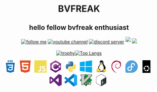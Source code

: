 <h1 align="center"> BVFREAK </h1>

<h2 align="center"> <strong>hello fellow bvfreak enthusiast</strong> </h2>


<div align="center">
   <a href="https://www.github.com/BVFreak" target="_blank">
   <img src=https://img.shields.io/badge/follow%20me-black.svg?&style=for-the-badge&logo=github&logoColor=white alt="follow me" style="margin-bottom: 5px;" /></a>
   <a href="https://youtube.com/@bv_freak" target="_blank">
   <img src=https://img.shields.io/badge/youtube-red.svg?&style=for-the-badge&logo=youtube&logoColor=white alt="youtube channel" style="margin-bottom: 5px;" /></a>
   <a href="https://discord.gg/Hm9gEJ6EYU" target="_blank">
   <img src=https://img.shields.io/badge/discord-7289da.svg?&style=for-the-badge&logo=discord&logoColor=white alt="discord server" style="margin-bottom: 5px;" /></a>
   <a href="https://www.bvfreak.com" target="_blank">
   <img src="https://img.shields.io/badge/Wesbite-grey.svg?&style=for-the-badge&logo=linux&logoColor=black&alt=Website" style="margin-bottom: 5px;" /></a>
   <img src=https://visitor-badge.laobi.icu/badge?page_id=BVFreak.BVFreak />
<br>

[![trophy](https://github-profile-trophy.vercel.app/?username=BVFreak&theme=onedark)](https://github.com/ryo-ma/github-profile-trophy)[![Top Langs](https://github-readme-stats.vercel.app/api/top-langs/?username=BVFreak&langs_count=10&layout=compact&theme=dark)](https://github.com/anuraghazra/github-readme-stats)
</div>

<div align="center">
   <img src="https://github.com/devicons/devicon/blob/master/icons/css3/css3-plain-wordmark.svg"  title="CSS3" alt="CSS" width="40" height="40"/>&nbsp;
   <img src="https://github.com/devicons/devicon/blob/master/icons/html5/html5-plain.svg" title="HTML5" alt="HTML" width="40" height="40"/>&nbsp;
   <img src="https://github.com/devicons/devicon/blob/master/icons/javascript/javascript-plain.svg" title="JavaScript" alt="JavaScript" width="40" height="40"/>&nbsp;
   <img src="https://github.com/devicons/devicon/blob/master/icons/csharp/csharp-original.svg" title="C#" alt="C#" width="40" height="40"/>&nbsp;
   <img src="https://github.com/devicons/devicon/blob/master/icons/python/python-original.svg" title="Python" alt="Python" width="40" height="40"/>&nbsp;
   <img src="https://github.com/devicons/devicon/blob/master/icons/windows8/windows8-original.svg" title="" alt="" width="40" height="40"/>&nbsp;
   <img src="https://github.com/devicons/devicon/blob/master/icons/linux/linux-original.svg" title="" alt="" width="40" height="40"/>&nbsp;
   <img src="https://github.com/devicons/devicon/blob/master/icons/debian/debian-plain.svg" title="" alt="" width="40" height="40"/>&nbsp;
   <img src="https://github.com/devicons/devicon/blob/master/icons/fedora/fedora-plain.svg" title="" alt="" width="40" height="40"/>&nbsp;
   <img src="https://github.com/devicons/devicon/blob/master/icons/ubuntu/ubuntu-plain.svg" title="" alt="" width="40" height="40"/>&nbsp;
   <img src="https://github.com/devicons/devicon/blob/master/icons/visualstudio/visualstudio-plain.svg" title="" alt="" width="40" height="40"/>&nbsp;
   <img src="https://github.com/devicons/devicon/blob/master/icons/vscode/vscode-original.svg" title="" alt="" width="40" height="40"/>&nbsp;
   <img src="https://github.com/devicons/devicon/blob/master/icons/vim/vim-original.svg" title="" alt="" width="40" height="40"/>&nbsp;
   <img src="https://github.com/devicons/devicon/blob/master/icons/bash/bash-original.svg" title="" alt="" width="40" height="40"/>&nbsp;
</div>
